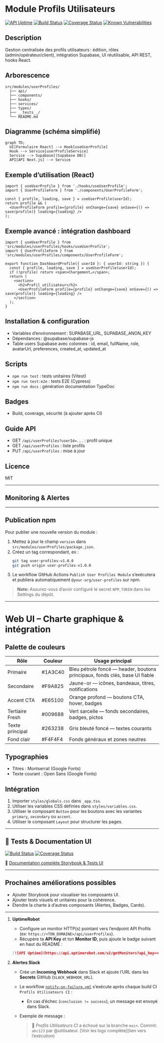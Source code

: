 # Module Profils Utilisateurs

[![API Uptime](https://api.uptimerobot.com/v2/getMonitors?api_key=<YOUR_UPTIME_ROBOT_API_KEY>&format=svg&logs=0)](https://uptimerobot.com/dashboard#<YOUR_MONITOR_ID>)
[![Build Status](https://github.com/<owner>/<repo>/actions/workflows/userProfiles-ci.yml/badge.svg)](https://github.com/<owner>/<repo>/actions/workflows/userProfiles-ci.yml)
[![Coverage Status](https://coveralls.io/repos/github/<owner>/<repo>/badge.svg?branch=main)](https://coveralls.io/github/<owner>/<repo>?branch=main)
[![Known Vulnerabilities](https://snyk.io/test/github/<owner>/<repo>/badge.svg)](https://snyk.io/test/github/<owner>/<repo>)

## Description
Gestion centralisée des profils utilisateurs : édition, rôles (admin/opérateur/client), intégration Supabase, UI réutilisable, API REST, hooks React.

## Arborescence
```
src/modules/userProfiles/
  ├── api/
  ├── components/
  ├── hooks/
  ├── services/
  ├── types/
  ├── __tests__/
  └── README.md
```

## Diagramme (schéma simplifié)

```mermaid
graph TD;
  UI[Formulaire React] --> Hook[useUserProfile]
  Hook --> Service[userProfileService]
  Service --> Supabase[(Supabase DB)]
  API[API Next.js] --> Service
```

## Exemple d’utilisation (React)
```tsx
import { useUserProfile } from './hooks/useUserProfile';
import { UserProfileForm } from './components/UserProfileForm';

const { profile, loading, save } = useUserProfile(userId);
return profile && (
  <UserProfileForm profile={profile} onChange={save} onSave={() => save(profile)} loading={loading} />
);
```

## Exemple avancé : intégration dashboard
```tsx
import { useUserProfile } from 'src/modules/userProfiles/hooks/useUserProfile';
import { UserProfileForm } from 'src/modules/userProfiles/components/UserProfileForm';

export function DashboardProfile({ userId }: { userId: string }) {
  const { profile, loading, save } = useUserProfile(userId);
  if (!profile) return <span>Chargement…</span>;
  return (
    <section>
      <h2>Profil utilisateur</h2>
      <UserProfileForm profile={profile} onChange={save} onSave={() => save(profile)} loading={loading} />
    </section>
  );
}
```

## Installation & configuration
- Variables d’environnement : SUPABASE_URL, SUPABASE_ANON_KEY
- Dépendances : @supabase/supabase-js
- Table users Supabase avec colonnes : id, email, fullName, role, avatarUrl, preferences, created_at, updated_at

## Scripts
- `npm run test` : tests unitaires (Vitest)
- `npm run test:e2e` : tests E2E (Cypress)
- `npm run docs` : génération documentation TypeDoc

## Badges
- Build, coverage, sécurité (à ajouter après CI)

## Guide API
- GET `/api/userProfiles?userId=...` : profil unique
- GET `/api/userProfiles` : liste profils
- PUT `/api/userProfiles` : mise à jour

## Licence
MIT

---

## Monitoring & Alertes

---

## Publication npm

Pour publier une nouvelle version du module :

1. Mettez à jour le champ `version` dans `src/modules/userProfiles/package.json`.  
2. Créez un tag correspondant, ex :
   ```bash
   git tag user-profiles-v1.0.0
   git push origin user-profiles-v1.0.0
   ```
3. Le workflow GitHub Actions `Publish User Profiles Module` s’exécutera et publiera automatiquement `@your-org/user-profiles` sur npm.

> **Note:** Assurez-vous d’avoir configuré le secret `NPM_TOKEN` dans les Settings du dépôt.

---

# Web UI – Charte graphique & intégration

## Palette de couleurs

| Rôle          | Couleur   | Usage principal                                     |
|---------------|-----------|----------------------------------------------------|
| Primaire      | #1A3C40   | Bleu pétrole foncé — header, boutons principaux, fonds clés, base UI fiable |
| Secondaire    | #F9A825   | Jaune-or — icônes, bandeaux, titres, notifications |
| Accent CTA    | #E65100   | Orange profond — boutons CTA, hover, badges        |
| Tertiaire Fresh | #009688 | Vert sarcelle — fonds secondaires, badges, pictos |
| Texte principal | #263238  | Gris bleuté foncé — textes courants                 |
| Fond clair    | #F4F4F4   | Fonds généraux et zones neutres                      |

## Typographies
- Titres : Montserrat (Google Fonts)
- Texte courant : Open Sans (Google Fonts)

## Intégration

1. Importer `styles/globals.css` dans `_app.tsx`.
2. Utiliser les variables CSS définies dans `styles/variables.css`.
3. Utiliser le composant `Button` pour les boutons avec les variantes `primary`, `secondary` ou `accent`.
4. Utiliser le composant `Layout` pour structurer les pages.

---

## 🔬 Tests & Documentation UI

[![Build Status](https://github.com/<owner>/<repo>/actions/workflows/userProfiles-ci.yml/badge.svg)](https://github.com/<owner>/<repo>/actions/workflows/userProfiles-ci.yml)
[![Coverage Status](https://coveralls.io/repos/github/<owner>/<repo>/badge.svg?branch=main)](https://coveralls.io/github/<owner>/<repo>?branch=main)
<!-- [![Storybook](https://raw.githubusercontent.com/storybookjs/storybook/next/codebadges/storybook.svg)](http://localhost:6006) -->

📄 [Documentation complète Storybook & Tests UI](./storybook-tests.md)

---

## Prochaines améliorations possibles
- Ajouter Storybook pour visualiser les composants UI.
- Ajouter tests visuels et unitaires pour la cohérence.
- Étendre la charte à d’autres composants (Alertes, Badges, Cards).

---

1. **UptimeRobot**  
   - Configure un monitor HTTP(s) pointant vers l’endpoint API Profils (ex: `https://<TON_DOMAINE>/api/userProfiles`).  
   - Récupère ta **API Key** et ton **Monitor ID**, puis ajoute le badge suivant en haut du README :

   ```md
   [![API Uptime](https://api.uptimerobot.com/v2/getMonitors?api_key=<YOUR_UPTIME_ROBOT_API_KEY>&format=svg&logs=0)](https://uptimerobot.com/dashboard#<YOUR_MONITOR_ID>)
   ```

2. **Alertes Slack**

   - Crée un **Incoming Webhook** dans Slack et ajoute l’URL dans les **Secrets** GitHub (`SLACK_WEBHOOK_URL`).
   - Le workflow [`notify-on-failure.yml`](../../../../.github/workflows/notify-on-failure.yml) s’exécute après chaque build CI `Profils Utilisateurs CI` :
     - En cas d’échec (`conclusion != success`), un message est envoyé dans Slack.
   - Exemple de message :

     > 🚨 *Profils Utilisateurs CI* a échoué sur la branche `main`.
     > Commit: `abc123` par @utilisateur.
     > [Voir les logs complète](lien vers l’exécution)
